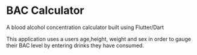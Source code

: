# BAC Calculator

A blood alcohol concentration calculator built using Flutter/Dart

This application uses a users age,height, weight and sex in order to gauge their BAC level by entering drinks they have consumed.